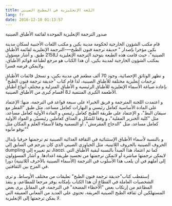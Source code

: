```yaml
---
title: اللغة الإنجليزية في المطبخ الصيني
lang: fr
date: 2016-12-10 01:13:57
---
```

 صدور الترجمة الإنغليزية الموحدة لقائمة الأطباق الصينية

قام مكتب الشؤون الخارجية لحكومة مدينة بكين و مكتب اللغات الأجنبية لسكان مدينة بكين مؤخرا بإصدار " حديقة ترجمة فنون الطبخ—-الترجمة الإنغليزية لقائمة الأطباق الصينية"، حيث قامت هذه الطبعة بتوحيد الترجمة الإنغليزية لـ2158 طبق. و أشار مسؤول بمكتب الشؤون الخارجية لمدينة بكين، أن هذا الكتاب هو مرجع لطباعة قوائم الأطباق، ولايمكن فرضه قسرا.

و تظهر الوثائق الإحصائية، وجود 70 ألف مطعم في مدينة بكين، و تسجل قائمات الأطباق ترجمات إنغليزية مختلفة للأطباق الصينية، لذا قام كتاب "حديقة ترجمة فنون الطبخ" بإعادة صياغة الأسماء الإنغليزية للأطباق الرئيسية و الأطباق المنزلية و مختلف أنواع أطباق الأطعمة الكبرى المنتمية لـ8 أقسام كبرى من الأطباق الصينية.

و اعتمدت اللجنة المترجمة و فريق الخبراء على سبعة قواعد في الترجمة، منها: الإعتماد على المادة الأساسية كعامل رئيسي و البهارات كعامل مساعد، مثل طبق "الفطر مع سيقان البط"، و الإعتماد على طريقة الطبخ كعامل رئيسي و المادة الأولية كعامل مساعد، مثل "كلية الخنزير المقلية"، و وفقا للشكل و المذاق كعاملين رئيسييْن و المواد الأولية كعامل مساعد، مثل "الدجاج المقرمش"، أو التسمية وفقا لأسماء العلم و المكان مثل "توفو مابوه"

و بالنسبة لأسماء الأطباق الإستثنائية في الثقافة الغذائية الصينية تم ترجمتها حرفيا بإبدال الحروف الصينية بالحروف اللاتينية، مثل الجياوزي الصيني الذي كان بترجم في السابق إلى dumpling تم تغييره إلى Jiaozi. كما تم اعتماد هذا المبدأ بالنسبة لبقية الأطباق التي لايمكن ترجمتها مباشرة أو لاتمكن ترجمتها من تجسيد طريقة اعدادها. و أشار المسؤولون إلى أملهم في أن يلعب هذا الأسلوب في الترجمة (الأسماء الصينية بالأحرف اللاتينية) دورا في المزج بين الثقافتين.

إستقطب كتاب"حديقة ترجمة فنون الطبخ" تعليقات من مختلف الأوساط. و ترى الشخصيات العاملة في القطاع أن هذا الكتاب بإمكانه يوفر مرجعا للمطاعم، و ينقذ المطاعم من إرتكاب بعض "الأخطاء المضحة" في الترجمة، في المقابل يرى بعض المستهلكين أن ثقافة الطبخ الصينية العريقة، تحتوي على العديد من المعاني العميقة التي لا يمكن ترجمتها إلى الإنغليزية.
